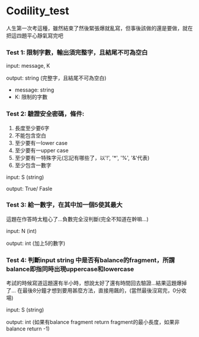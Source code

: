 # Codility_test
人生第一次考這種，雖然結束了然後緊張爆就亂寫，但事後該做的還是要做，就在把這四題平心靜氣寫完吧

### Test 1: 限制字數，輸出須完整字，且結尾不可為空白
input: message, K

output: string (完整字，且結尾不可為空白)

- message: string 
- K: 限制的字數

### Test 2: 驗證安全密碼，條件:

1. 長度至少要6字
2. 不能包含空白
3. 至少要有一lower case
4. 至少要有一upper case
5. 至少要有一特殊字元(忘記有哪些了，以'!', '*', '%', '&'代表)
6. 至少包含一數字

input: S (string)

output: True/ Fasle

### Test 3: 給一數字，在其中加一個5使其最大

這題在作答時太粗心了...負數完全沒判斷(完全不知道在幹嘛...)

input: N (int)

output: int (加上5的數字)

### Test 4: 判斷input string 中是否有balance的fragment，所謂balance即指同時出現uppercase和lowercase

考試的時候寫道這題還有半小時，想說太好了還有時間回去驗證...結果這題爆掉了...
在最後8分鐘才想到要用甚麼方法，直接用飆的，(當然最後沒寫完，0分收場)

input: S (string)

output: int (如果有balance fragment return fragment的最小長度，如果非balance return -1)
